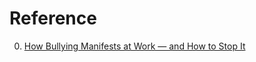 # Reference

0. [How Bullying Manifests at Work — and How to Stop It](https://hbr.org/2022/11/how-bullying-manifests-at-work-and-how-to-stop-it)

